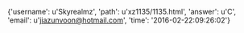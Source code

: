 {'username': u'Skyrealmz', 'path': u'xz1135/1135.html', 'answer': u'C', 'email': u'jiazunvoon@hotmail.com', 'time': '2016-02-22:09:26:02'}